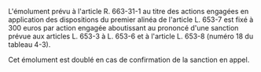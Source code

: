 L'émolument prévu à l'article R. 663-31-1 au titre des actions engagées en application des dispositions du premier alinéa de l'article L. 653-7 est fixé à 300 euros par action engagée aboutissant au prononcé d'une sanction prévue aux articles L. 653-3 à L. 653-6 et à l'article L. 653-8 (numéro 18 du tableau 4-3). 


Cet émolument est doublé en cas de confirmation de la sanction en appel.


  
